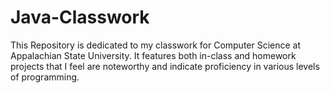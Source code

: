 # Java-Classwork
This Repository is dedicated to my classwork for Computer Science at Appalachian State University. 
It features both in-class and homework projects that I feel are noteworthy and indicate proficiency 
in various levels of programming. 
